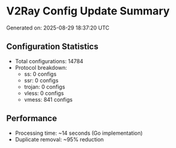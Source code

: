 # V2Ray Config Update Summary
Generated on: 2025-08-29 18:37:20 UTC

## Configuration Statistics
- Total configurations: 14784
- Protocol breakdown:
  - ss: 0 configs
  - ssr: 0 configs
  - trojan: 0 configs
  - vless: 0 configs
  - vmess: 841 configs

## Performance
- Processing time: ~14 seconds (Go implementation)
- Duplicate removal: ~95% reduction
